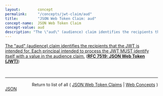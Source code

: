 ```yaml
---
layout:        concept
permalink:     "/concepts/jwt-claim/aud"
title:         "JSON Web Token Claim: aud"
concept-name:  JSON Web Token Claim
concept-value: aud
description: "The \"aud\" (audience) claim identifies the recipients that the JWT is intended for. Each principal intended to process the JWT MUST identify itself with a value in the audience claim."
---
```


[The "aud" (audience) claim identifies the recipients that the JWT is intended for. Each principal intended to process the JWT MUST identify itself with a value in the audience claim.](https://datatracker.ietf.org/doc/html/rfc7519#section-4.1.3 "Read documentation for JSON Web Token Claim &#34;aud&#34;") (**[RFC 7519: JSON Web Token (JWT)](/specs/IETF/RFC/7519 "JSON Web Token (JWT) is a compact, URL-safe means of representing claims to be transferred between two parties. The claims in a JWT are encoded as a JSON object that is used as the payload of a JSON Web Signature (JWS) structure or as the plaintext of a JSON Web Encryption (JWE) structure, enabling the claims to be digitally signed or integrity protected with a Message Authentication Code (MAC) and/or encrypted.")**)

<br/>
<hr/>

<p style="float : left"><a href="./aud.json" title="JSON representing this particular Web Concept value">JSON</a></p>
<p style="text-align: right">Return to list of all ( <a href="../jwt-claim/">JSON Web Token Claims</a> | <a href="../">Web Concepts</a> )</p>
